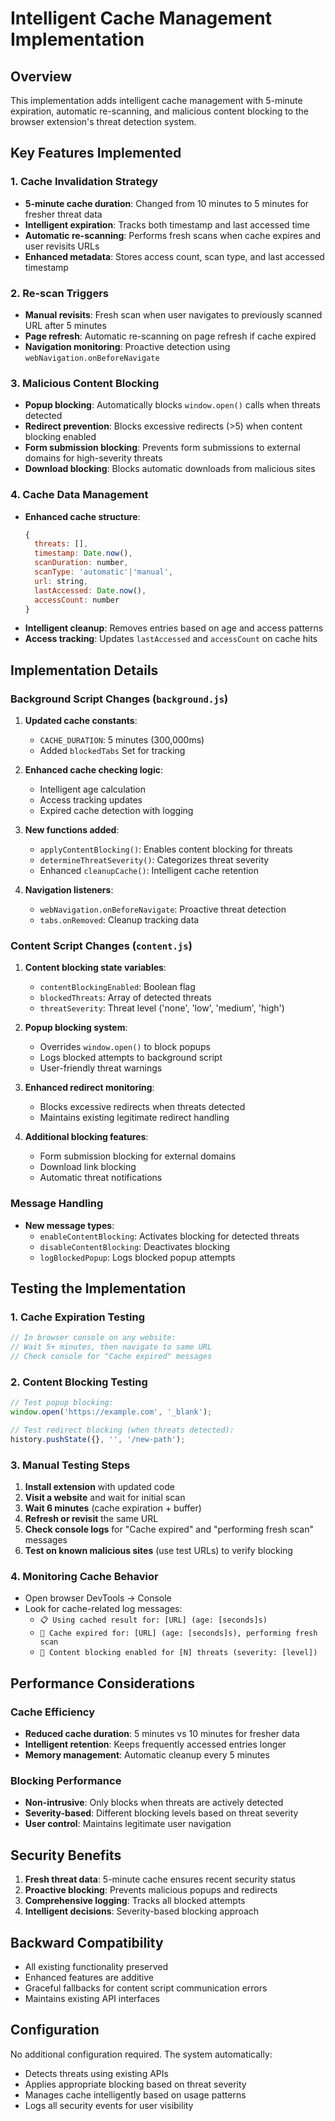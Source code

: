 # Intelligent Cache Management Implementation

## Overview
This implementation adds intelligent cache management with 5-minute expiration, automatic re-scanning, and malicious content blocking to the browser extension's threat detection system.

## Key Features Implemented

### 1. Cache Invalidation Strategy
- **5-minute cache duration**: Changed from 10 minutes to 5 minutes for fresher threat data
- **Intelligent expiration**: Tracks both timestamp and last accessed time
- **Automatic re-scanning**: Performs fresh scans when cache expires and user revisits URLs
- **Enhanced metadata**: Stores access count, scan type, and last accessed timestamp

### 2. Re-scan Triggers
- **Manual revisits**: Fresh scan when user navigates to previously scanned URL after 5 minutes
- **Page refresh**: Automatic re-scanning on page refresh if cache expired
- **Navigation monitoring**: Proactive detection using `webNavigation.onBeforeNavigate`

### 3. Malicious Content Blocking
- **Popup blocking**: Automatically blocks `window.open()` calls when threats detected
- **Redirect prevention**: Blocks excessive redirects (>5) when content blocking enabled
- **Form submission blocking**: Prevents form submissions to external domains for high-severity threats
- **Download blocking**: Blocks automatic downloads from malicious sites

### 4. Cache Data Management
- **Enhanced cache structure**: 
  ```javascript
  {
    threats: [],
    timestamp: Date.now(),
    scanDuration: number,
    scanType: 'automatic'|'manual',
    url: string,
    lastAccessed: Date.now(),
    accessCount: number
  }
  ```
- **Intelligent cleanup**: Removes entries based on age and access patterns
- **Access tracking**: Updates `lastAccessed` and `accessCount` on cache hits

## Implementation Details

### Background Script Changes (`background.js`)
1. **Updated cache constants**:
   - `CACHE_DURATION`: 5 minutes (300,000ms)
   - Added `blockedTabs` Set for tracking

2. **Enhanced cache checking logic**:
   - Intelligent age calculation
   - Access tracking updates
   - Expired cache detection with logging

3. **New functions added**:
   - `applyContentBlocking()`: Enables content blocking for threats
   - `determineThreatSeverity()`: Categorizes threat severity
   - Enhanced `cleanupCache()`: Intelligent cache retention

4. **Navigation listeners**:
   - `webNavigation.onBeforeNavigate`: Proactive threat detection
   - `tabs.onRemoved`: Cleanup tracking data

### Content Script Changes (`content.js`)
1. **Content blocking state variables**:
   - `contentBlockingEnabled`: Boolean flag
   - `blockedThreats`: Array of detected threats
   - `threatSeverity`: Threat level ('none', 'low', 'medium', 'high')

2. **Popup blocking system**:
   - Overrides `window.open()` to block popups
   - Logs blocked attempts to background script
   - User-friendly threat warnings

3. **Enhanced redirect monitoring**:
   - Blocks excessive redirects when threats detected
   - Maintains existing legitimate redirect handling

4. **Additional blocking features**:
   - Form submission blocking for external domains
   - Download link blocking
   - Automatic threat notifications

### Message Handling
- **New message types**:
  - `enableContentBlocking`: Activates blocking for detected threats
  - `disableContentBlocking`: Deactivates blocking
  - `logBlockedPopup`: Logs blocked popup attempts

## Testing the Implementation

### 1. Cache Expiration Testing
```javascript
// In browser console on any website:
// Wait 5+ minutes, then navigate to same URL
// Check console for "Cache expired" messages
```

### 2. Content Blocking Testing
```javascript
// Test popup blocking:
window.open('https://example.com', '_blank');

// Test redirect blocking (when threats detected):
history.pushState({}, '', '/new-path');
```

### 3. Manual Testing Steps
1. **Install extension** with updated code
2. **Visit a website** and wait for initial scan
3. **Wait 6 minutes** (cache expiration + buffer)
4. **Refresh or revisit** the same URL
5. **Check console logs** for "Cache expired" and "performing fresh scan" messages
6. **Test on known malicious sites** (use test URLs) to verify blocking

### 4. Monitoring Cache Behavior
- Open browser DevTools → Console
- Look for cache-related log messages:
  - `📋 Using cached result for: [URL] (age: [seconds]s)`
  - `🔄 Cache expired for: [URL] (age: [seconds]s), performing fresh scan`
  - `🚫 Content blocking enabled for [N] threats (severity: [level])`

## Performance Considerations

### Cache Efficiency
- **Reduced cache duration**: 5 minutes vs 10 minutes for fresher data
- **Intelligent retention**: Keeps frequently accessed entries longer
- **Memory management**: Automatic cleanup every 5 minutes

### Blocking Performance
- **Non-intrusive**: Only blocks when threats are actively detected
- **Severity-based**: Different blocking levels based on threat severity
- **User control**: Maintains legitimate user navigation

## Security Benefits

1. **Fresh threat data**: 5-minute cache ensures recent security status
2. **Proactive blocking**: Prevents malicious popups and redirects
3. **Comprehensive logging**: Tracks all blocked attempts
4. **Intelligent decisions**: Severity-based blocking approach

## Backward Compatibility
- All existing functionality preserved
- Enhanced features are additive
- Graceful fallbacks for content script communication errors
- Maintains existing API interfaces

## Configuration
No additional configuration required. The system automatically:
- Detects threats using existing APIs
- Applies appropriate blocking based on threat severity
- Manages cache intelligently based on usage patterns
- Logs all security events for user visibility
